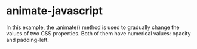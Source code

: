 # animate-javascript
In this example, the .animate() method is used to gradually change the values of two CSS properties. Both of them have numerical values: opacity and padding-left. 
